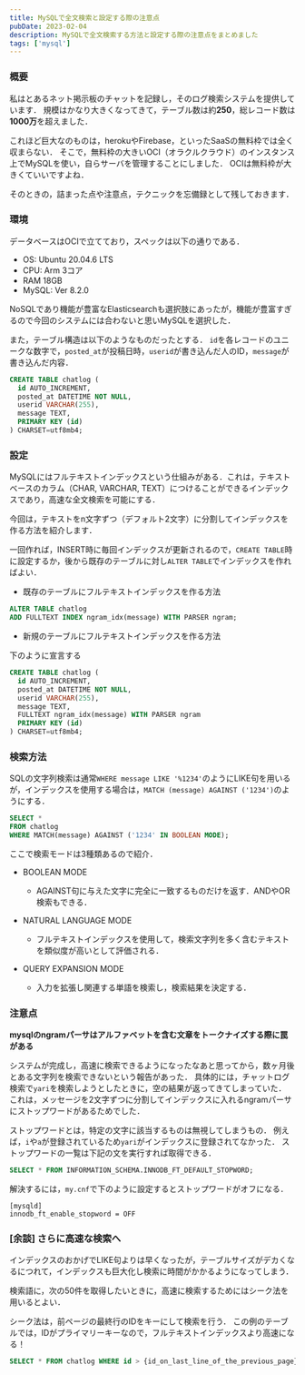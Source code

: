 ```yaml
---
title: MySQLで全文検索と設定する際の注意点
pubDate: 2023-02-04
description: MySQLで全文検索する方法と設定する際の注意点をまとめました
tags: ['mysql']
---
```


### 概要

私はとあるネット掲示板のチャットを記録し，そのログ検索システムを提供しています．
規模はかなり大きくなってきて，テーブル数は約**250**，総レコード数は**1000万**を超えました．

これほど巨大なのものは，herokuやFirebase，といったSaaSの無料枠では全く収まらない．
そこで，無料枠の大きいOCI（オラクルクラウド）のインスタンス上でMySQLを使い，自らサーバを管理することにしました．
OCIは無料枠が大きくていいですよね．

そのときの，詰まった点や注意点，テクニックを忘備録として残しておきます．

### 環境

データベースはOCIで立てており，スペックは以下の通りである．

- OS: Ubuntu 20.04.6 LTS
- CPU: Arm 3コア
- RAM 18GB
- MySQL: Ver 8.2.0

NoSQLであり機能が豊富なElasticsearchも選択肢にあったが，機能が豊富すぎるので今回のシステムには合わないと思いMySQLを選択した．

また，テーブル構造は以下のようなものだったとする．
`id`を各レコードのユニークな数字で，`posted_at`が投稿日時，`userid`が書き込んだ人のID，`message`が書き込んだ内容．

```sql
CREATE TABLE chatlog (
  id AUTO_INCREMENT,
  posted_at DATETIME NOT NULL,
  userid VARCHAR(255),
  message TEXT,
  PRIMARY KEY (id)
) CHARSET=utf8mb4;
```

### 設定

MySQLにはフルテキストインデックスという仕組みがある．これは，テキストベースのカラム（CHAR, VARCHAR, TEXT）につけることができるインデックスであり，高速な全文検索を可能にする．

今回は，テキストをn文字ずつ（デフォルト2文字）に分割してインデックスを作る方法を紹介します．

一回作れば，INSERT時に毎回インデックスが更新されるので，`CREATE TABLE`時に設定するか，後から既存のテーブルに対し`ALTER TABLE`でインデックスを作ればよい．

- 既存のテーブルにフルテキストインデックスを作る方法

```sql
ALTER TABLE chatlog
ADD FULLTEXT INDEX ngram_idx(message) WITH PARSER ngram;
```

- 新規のテーブルにフルテキストインデックスを作る方法

下のように宣言する

```sql
CREATE TABLE chatlog (
  id AUTO_INCREMENT,
  posted_at DATETIME NOT NULL,
  userid VARCHAR(255),
  message TEXT,
  FULLTEXT ngram_idx(message) WITH PARSER ngram
  PRIMARY KEY (id)
) CHARSET=utf8mb4;
```

### 検索方法

SQLの文字列検索は通常`WHERE message LIKE '%1234'`のようにLIKE句を用いるが，インデックスを使用する場合は，`MATCH (message) AGAINST ('1234')`のようにする．

```sql
SELECT *
FROM chatlog
WHERE MATCH(message) AGAINST ('1234' IN BOOLEAN MODE);
```

ここで検索モードは3種類あるので紹介．

- BOOLEAN MODE

  - AGAINST句に与えた文字に完全に一致するものだけを返す．ANDやOR検索もできる．

- NATURAL LANGUAGE MODE

  - フルテキストインデックスを使用して，検索文字列を多く含むテキストを類似度が高いとして評価される．

- QUERY EXPANSION MODE
  - 入力を拡張し関連する単語を検索し，検索結果を決定する．

### 注意点

**mysqlのngramパーサはアルファベットを含む文章をトークナイズする際に罠がある**

システムが完成し，高速に検索できるようになったなあと思ってから，数ヶ月後とある文字列を検索できないという報告があった．
具体的には，チャットログ検索で`yari`を検索しようとしたときに，空の結果が返ってきてしまっていた．
これは，メッセージを2文字ずつに分割してインデックスに入れるngramパーサにストップワードがあるためでした．

ストップワードとは，特定の文字に該当するものは無視してしまうもの．
例えば，`i`や`a`が登録されているため`yari`がインデックスに登録されてなかった．
ストップワードの一覧は下記の文を実行すれば取得できる．

```sql
SELECT * FROM INFORMATION_SCHEMA.INNODB_FT_DEFAULT_STOPWORD;
```

解決するには，`my.cnf`で下のように設定するとストップワードがオフになる．

```
[mysqld]
innodb_ft_enable_stopword = OFF
```

### [余談] さらに高速な検索へ

インデックスのおかげでLIKE句よりは早くなったが，テーブルサイズがデカくなるにつれて，インデックスも巨大化し検索に時間がかかるようになってしまう．

検索語に，次の50件を取得したいときに，高速に検索するためにはシーク法を用いるとよい．

シーク法は，前ページの最終行のIDをキーにして検索を行う．
この例のテーブルでは，IDがプライマリーキーなので，フルテキストインデックスより高速になる！

```sql
SELECT * FROM chatlog WHERE id > {id_on_last_line_of_the_previous_page};
```
